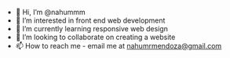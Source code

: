 - 👋 Hi, I’m @nahummm
- 👀 I’m interested in front end web development
- 🌱 I’m currently learning responsive web design
- 💞️ I’m looking to collaborate on creating a website
- 📫 How to reach me - email me at nahumrmendoza@gmail.com

<!---
nahummm/nahummm is a ✨ special ✨ repository because its `README.md` (this file) appears on your GitHub profile.
You can click the Preview link to take a look at your changes.
--->
